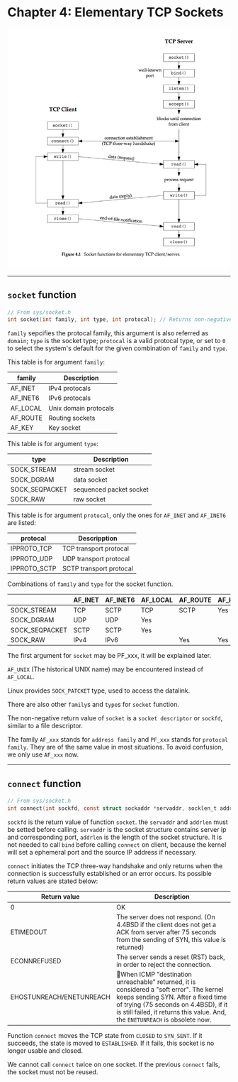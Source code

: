 # Chapter 4: Elementary TCP Sockets

![Socket functions for elementary TCP client/server](pics/4.1.png)   

-------------------
## `socket` function
``` c
// From sys/socket.h
int socket(int family, int type, int protocal); // Returns non-negative descriptor if OK, -1 on error.
```   

`family` sepcifies the protocal family, this argument is also referred as `domain`; `type` is the socket type; `protocal` is a valid protocal type, or set to `0` to select the system's default for the given combination of `family` and `type`.   

This table is for argument `family`:

| family   |   Description   |
|----------|-----------------|
| AF_INET  | IPv4 protocals  |
| AF_INET6 | IPv6 protocals  |
| AF_LOCAL | Unix domain protocals |
| AF_ROUTE | Routing sockets |
| AF_KEY   | Key socket      |

This table is for argument `type`:

|        type         |             Description                 |
|---------------------|-----------------------------------------|
|     SOCK_STREAM     |         stream socket                   |
|     SOCK_DGRAM      |         data socket                     |
|     SOCK_SEQPACKET  |         sequenced packet socket         |
|     SOCK_RAW        |         raw socket                      |

This table is for argument `protocal`, only the ones for `AF_INET` and `AF_INET6` are listed:

|    protocal      |   Descripption   |
|------------------|------------------|
|  IPPROTO_TCP     | TCP transport protocal |
|  IPPROTO_UDP     | UDP transport protocal |
|  IPPROTO_SCTP    | SCTP transport protocal |


Combinations of `family` and `type` for the socket function.

|                |    AF_INET    |    AF_INET6    |    AF_LOCAL    |    AF_ROUTE    |    AF_KEY    |
|----------------|---------------|----------------|----------------|----------------|--------------|
|   SOCK_STREAM  | TCP|SCTP      |   TCP|SCTP     | Yes            | | |
|   SOCK_DGRAM   | UDP           |   UDP          | Yes | | |
| SOCK_SEQPACKET | SCTP          | SCTP           | Yes | | | |
| SOCK_RAW       | IPv4          | IPv6           |  | Yes  | Yes  |    

The first argument for `socket` may be PF_xxx, it will be explained later.   

`AF_UNIX` (The historical UNIX name) may be encountered instead of `AF_LOCAL`.   

Linux provides `SOCK_PATCKET` type, used to access the datalink.   

There are also other `family`s and `type`s for `socket` function.   

The non-negative return value of `socket` is a `socket descriptor` or `sockfd`, similar to a file descriptor.   

The family `AF_xxx` stands for `address family` and `PF_xxx` stands for `protocal family`. They are of the same value in most situations. To avoid confusion, we only use `AF_xxx` now.   

-------------
## `connect` function
``` c
// From sys/socket.h
int connect(int sockfd, const struct sockaddr *servaddr, socklen_t addrlen);
```

`sockfd` is the return value of function `socket`. the `servaddr` and `addrlen` must be setted before calling. `servaddr` is the socket structure contains server ip and corresponding port, `addrlen` is the length of the socket structure. It is not needed to call `bind` before calling `connect` on client, because the kernel will set a ephemeral port and the source IP address if necessary.   

`connect` initiates the TCP three-way handshake and only returns when the connection is successfully established or an error occurs. Its possible return values are stated below:

| Return value | Description |
|--------------|-------------|
| 0 | OK |
| ETIMEDOUT | The server does not respond. (On 4.4BSD if the client does not get a ACK from server after 75 seconds from the sending of SYN, this value is returned) |
| ECONNREFUSED | The server sends a reset (RST) back, in order to reject the connection. |
| EHOSTUNREACH/ENETUNREACH | When ICMP "destination unreachable" returned, it is considered a "soft error". The kernel keeps sending SYN. After a fixed time of trying (75 seconds on 4.4BSD), if it is still failed, it returns this value. And, the `ENETUNREACH` is obsolete now. |

Function `connect` moves the TCP state from `CLOSED` to `SYN_SENT`. If it succeeds, the state is moved to `ESTABLISHED`. If it fails, this socket is no longer usable and closed.   

We cannot call `connect` twice on one socket. If the previous `connect` fails, the socket must not be reused.   